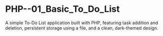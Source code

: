 # PHP--01_Basic_To_Do_List
A simple To-Do List application built with PHP, featuring task addition and deletion, persistent storage using a file, and a clean, dark-themed design.
